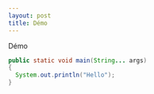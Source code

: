 ```yaml
---
layout: post
title: Démo
---
```


Démo

```java
public static void main(String... args)
{
  System.out.println("Hello");
}
```